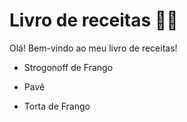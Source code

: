 # Livro de receitas :man_cook:



Olá! Bem-vindo ao meu livro de receitas!

- Strogonoff de Frango 

- Pavê 

- Torta de Frango 

  